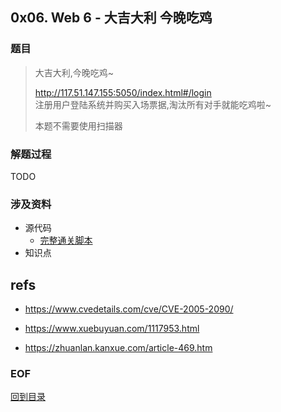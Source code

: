 ## 0x06. Web 6 - 大吉大利 今晚吃鸡
### 题目
> 大吉大利,今晚吃鸡~  
> 
> http://117.51.147.155:5050/index.html#/login  
> 注册用户登陆系统并购买入场票据,淘汰所有对手就能吃鸡啦~  
> 
> 本题不需要使用扫描器  

### 解题过程
TODO

### 涉及资料
- 源代码
  - [完整通关脚本](./index.js)
- 知识点

## refs

- https://www.cvedetails.com/cve/CVE-2005-2090/
- https://www.xuebuyuan.com/1117953.html

- https://zhuanlan.kanxue.com/article-469.htm

### EOF
[回到目录](../../readme.md)
